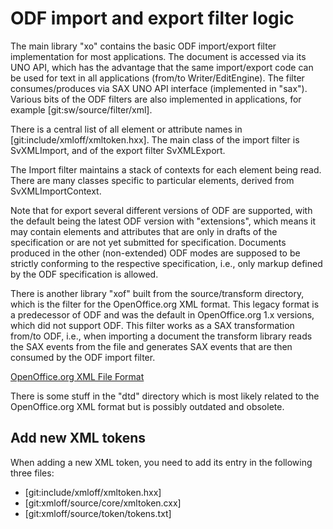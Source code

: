 # ODF import and export filter logic

The main library "xo" contains the basic ODF import/export filter
implementation for most applications.  The document is accessed
via its UNO API, which has the advantage that the same import/export
code can be used for text in all applications (from/to Writer/EditEngine).
The filter consumes/produces via SAX UNO API interface (implemented in
"sax").  Various bits of the ODF filters are also implemented in
applications, for example [git:sw/source/filter/xml].

There is a central list of all element or attribute names in
[git:include/xmloff/xmltoken.hxx].  The main class of the import filter
is SvXMLImport, and of the export filter SvXMLExport.

The Import filter maintains a stack of contexts for each element being
read.  There are many classes specific to particular elements, derived
from SvXMLImportContext.

Note that for export several different versions of ODF are supported,
with the default being the latest ODF version with "extensions", which
means it may contain elements and attributes that are only in drafts of
the specification or are not yet submitted for specification.  Documents
produced in the other (non-extended) ODF modes are supposed to be
strictly conforming to the respective specification, i.e., only markup
defined by the ODF specification is allowed.

There is another library "xof" built from the source/transform directory,
which is the filter for the OpenOffice.org XML format.  This legacy format
is a predecessor of ODF and was the default in OpenOffice.org 1.x versions,
which did not support ODF.  This filter works as a SAX transformation
from/to ODF, i.e., when importing a document the transform library reads
the SAX events from the file and generates SAX events that are then
consumed by the ODF import filter.

[OpenOffice.org XML File Format](http://www.openoffice.org/xml/general.html)

There is some stuff in the "dtd" directory which is most likely related
to the OpenOffice.org XML format but is possibly outdated and obsolete.

## Add new XML tokens

When adding a new XML token, you need to add its entry in the following three
files:

* [git:include/xmloff/xmltoken.hxx]
* [git:xmloff/source/core/xmltoken.cxx]
* [git:xmloff/source/token/tokens.txt]

